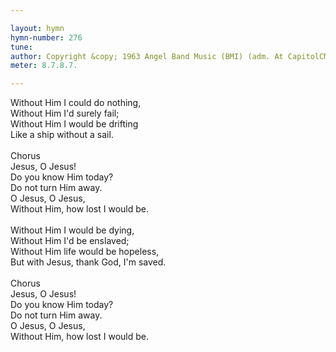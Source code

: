 ```yaml
---

layout: hymn
hymn-number: 276
tune: 
author: Copyright &copy; 1963 Angel Band Music (BMI) (adm. At CapitolCMGPublishing.com) All rights reserved. Used by permission. International Copyright Secured.
meter: 8.7.8.7.

---
```

Without Him I could do nothing,<br>Without Him I'd surely fail;<br>Without Him I would be drifting<br>Like a ship without a sail.<br><br>Chorus<br>Jesus, O Jesus!<br>Do you know Him today?<br>Do not turn Him away.<br>O Jesus, O Jesus,<br>Without Him, how lost I would be.<br><br>Without Him I would be dying,<br>Without Him I'd be enslaved;<br>Without Him life would be hopeless,<br>But with Jesus, thank God, I'm saved.<br><br>Chorus<br>Jesus, O Jesus!<br>Do you know Him today?<br>Do not turn Him away.<br>O Jesus, O Jesus,<br>Without Him, how lost I would be.<br><br><br>
